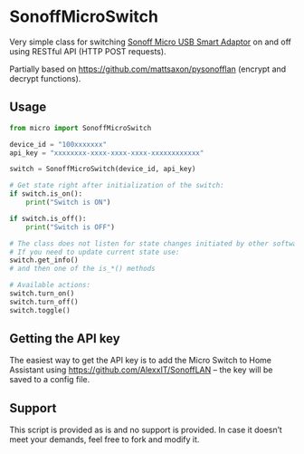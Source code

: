 # SonoffMicroSwitch

Very simple class for switching [Sonoff Micro USB Smart Adaptor](https://sonoff.tech/product/diy-smart-switches/micro/) on and off
using RESTful API (HTTP POST requests).

Partially based on https://github.com/mattsaxon/pysonofflan (encrypt and decrypt functions).

## Usage

```python
from micro import SonoffMicroSwitch

device_id = "100xxxxxxx"
api_key = "xxxxxxxx-xxxx-xxxx-xxxx-xxxxxxxxxxxx"

switch = SonoffMicroSwitch(device_id, api_key)

# Get state right after initialization of the switch:
if switch.is_on():
    print("Switch is ON")

if switch.is_off():
    print("Switch is OFF")

# The class does not listen for state changes initiated by other software!
# If you need to update current state use:
switch.get_info()
# and then one of the is_*() methods

# Available actions:
switch.turn_on()
switch.turn_off()
switch.toggle()
```

## Getting the API key

The easiest way to get the API key is to add the Micro Switch to Home Assistant using https://github.com/AlexxIT/SonoffLAN –
the key will be saved to a config file.

## Support

This script is provided as is and no support is provided. 
In case it doesn’t meet your demands, feel free to fork and modify it.
